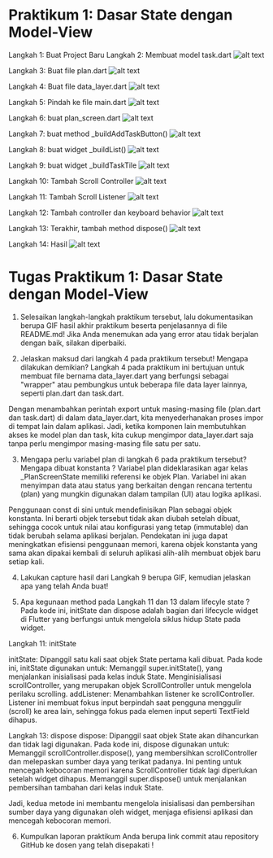 # Praktikum 1: Dasar State dengan Model-View

Langkah 1: Buat Project Baru
Langkah 2: Membuat model task.dart
![alt text](image.png)

Langkah 3: Buat file plan.dart
![alt text](image-1.png)

Langkah 4: Buat file data_layer.dart
![alt text](image-2.png)

Langkah 5: Pindah ke file main.dart
![alt text](image-3.png)

Langkah 6: buat plan_screen.dart
![alt text](image-4.png)

Langkah 7: buat method _buildAddTaskButton()
![alt text](image-5.png)

Langkah 8: buat widget _buildList()
![alt text](image-6.png)

Langkah 9: buat widget _buildTaskTile
![alt text](image-7.png)

Langkah 10: Tambah Scroll Controller
![alt text](image-8.png)

Langkah 11: Tambah Scroll Listener
![alt text](image-9.png)

Langkah 12: Tambah controller dan keyboard behavior
![alt text](image-10.png)

Langkah 13: Terakhir, tambah method dispose()
![alt text](image-11.png)

Langkah 14: Hasil
![alt text](image-12.png)

# Tugas Praktikum 1: Dasar State dengan Model-View
1. Selesaikan langkah-langkah praktikum tersebut, lalu dokumentasikan berupa GIF hasil akhir praktikum beserta penjelasannya di file README.md! Jika Anda menemukan ada yang error atau tidak berjalan dengan baik, silakan diperbaiki.

2. Jelaskan maksud dari langkah 4 pada praktikum tersebut! Mengapa dilakukan demikian?
Langkah 4 pada praktikum ini bertujuan untuk membuat file bernama data_layer.dart yang berfungsi sebagai "wrapper" atau pembungkus untuk beberapa file data layer lainnya, seperti plan.dart dan task.dart.

Dengan menambahkan perintah export untuk masing-masing file (plan.dart dan task.dart) di dalam data_layer.dart, kita menyederhanakan proses impor di tempat lain dalam aplikasi. Jadi, ketika komponen lain membutuhkan akses ke model plan dan task, kita cukup mengimpor data_layer.dart saja tanpa perlu mengimpor masing-masing file satu per satu.


3. Mengapa perlu variabel plan di langkah 6 pada praktikum tersebut? Mengapa dibuat konstanta ?
Variabel plan dideklarasikan agar kelas _PlanScreenState memiliki referensi ke objek Plan. Variabel ini akan menyimpan data atau status yang berkaitan dengan rencana tertentu (plan) yang mungkin digunakan dalam tampilan (UI) atau logika aplikasi.

Penggunaan const di sini untuk mendefinisikan Plan sebagai objek konstanta. Ini berarti objek tersebut tidak akan diubah setelah dibuat, sehingga cocok untuk nilai atau konfigurasi yang tetap (immutable) dan tidak berubah selama aplikasi berjalan. Pendekatan ini juga dapat meningkatkan efisiensi penggunaan memori, karena objek konstanta yang sama akan dipakai kembali di seluruh aplikasi alih-alih membuat objek baru setiap kali.


4. Lakukan capture hasil dari Langkah 9 berupa GIF, kemudian jelaskan apa yang telah Anda buat!


5. Apa kegunaan method pada Langkah 11 dan 13 dalam lifecyle state ?
Pada kode ini, initState dan dispose adalah bagian dari lifecycle widget di Flutter yang berfungsi untuk mengelola siklus hidup State pada widget.

Langkah 11: initState

initState: Dipanggil satu kali saat objek State pertama kali dibuat.
Pada kode ini, initState digunakan untuk:
Memanggil super.initState(), yang menjalankan inisialisasi pada kelas induk State.
Menginisialisasi scrollController, yang merupakan objek ScrollController untuk mengelola perilaku scrolling.
addListener: Menambahkan listener ke scrollController. Listener ini membuat fokus input berpindah saat pengguna menggulir (scroll) ke area lain, sehingga fokus pada elemen input seperti TextField dihapus.

Langkah 13: dispose
dispose: Dipanggil saat objek State akan dihancurkan dan tidak lagi digunakan.
Pada kode ini, dispose digunakan untuk:
Memanggil scrollController.dispose(), yang membersihkan scrollController dan melepaskan sumber daya yang terikat padanya. Ini penting untuk mencegah kebocoran memori karena ScrollController tidak lagi diperlukan setelah widget dihapus.
Memanggil super.dispose() untuk menjalankan pembersihan tambahan dari kelas induk State.

Jadi, kedua metode ini membantu mengelola inisialisasi dan pembersihan sumber daya yang digunakan oleh widget, menjaga efisiensi aplikasi dan mencegah kebocoran memori.



6. Kumpulkan laporan praktikum Anda berupa link commit atau repository GitHub ke dosen yang telah disepakati !

